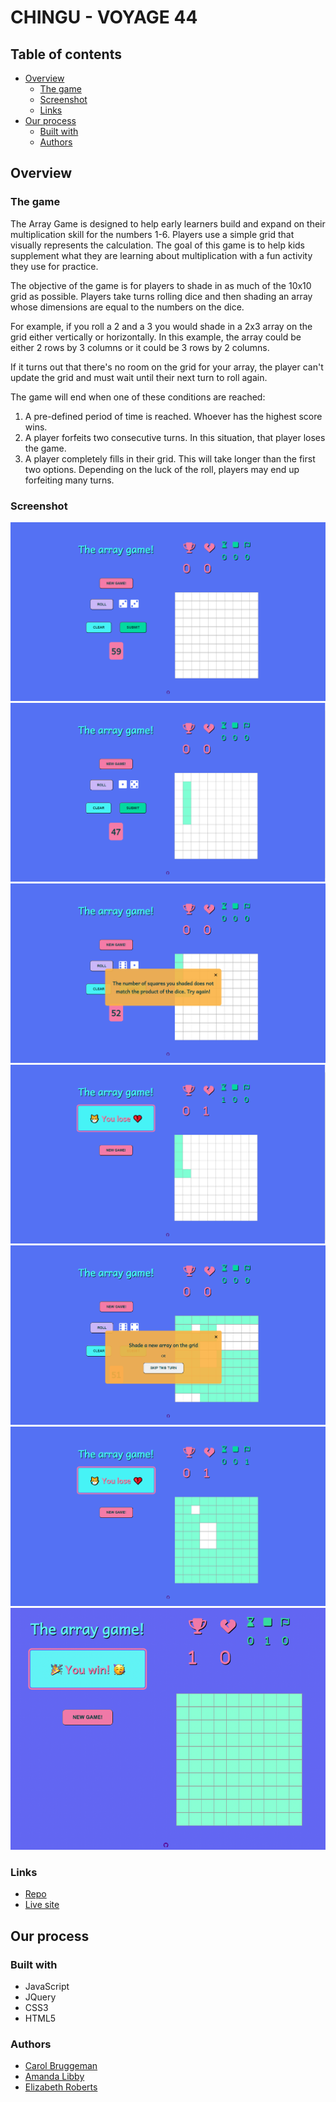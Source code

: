 # CHINGU - VOYAGE 44


## Table of contents

- [Overview](#overview)
  - [The game](#the-game)
  - [Screenshot](#screenshot)
  - [Links](#links)
- [Our process](#our-process)
  - [Built with](#built-with)
  - [Authors](#authors)


## Overview

### The game

The Array Game is designed to help early learners build and expand on their multiplication skill for the numbers 1-6. Players use a simple grid that visually represents the calculation.
The goal of this game is to help kids supplement what they are learning about multiplication with a fun activity they use for practice.

The objective of the game is for players to shade in as much of the 10x10 grid as possible. Players take turns rolling dice and then shading an array whose dimensions are equal to the numbers on the dice.

For example, if you roll a 2 and a 3 you would shade in a 2x3 array on the grid either vertically or horizontally. In this example, the array could be either 2 rows by 3 columns or it could be 3 rows by 2 columns.

If it turns out that there's no room on the grid for your array, the player can't update the grid and must wait until their next turn to roll again.

The game will end when one of these conditions are reached:

1. A pre-defined period of time is reached. Whoever has the highest score wins.
2. A player forfeits two consecutive turns. In this situation, that player loses the game.
3. A player completely fills in their grid. This will take longer than the first two options. Depending on the luck of the roll, players may end up forfeiting many turns.


### Screenshot

![](./img/0000.png) ![](./img/0001.png) ![](./img/0002.png) ![](./img/0003.png) ![](./img/0004.png) ![](./img/0005.png) ![](./img/0006.png)

### Links

- [Repo](https://github.com/chingu-voyages/v44-tier1-team-06)
- [Live site](https://the-array-game-mvp.vercel.app/) 

## Our process

### Built with

- JavaScript
- JQuery
- CSS3
- HTML5

### Authors
- [Carol Bruggeman](https://github.com/carolb92)
- [Amanda Libby](https://github.com/Amanda-Libby)
- [Elizabeth Roberts](https://github.com/er1927)
